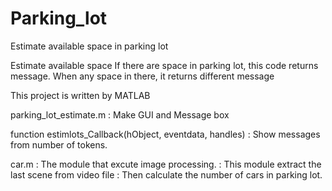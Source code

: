 # Parking_lot
Estimate available space in parking lot

Estimate available space
If there are space in parking lot, this code returns message.
When any space in there, it returns different message

This project is written by MATLAB

parking_lot_estimate.m
  : Make GUI and Message box
  
  function estimlots_Callback(hObject, eventdata, handles)
    : Show messages from number of tokens.
  
car.m
  : The module that excute image processing.
  : This module extract the last scene from video file
  : Then calculate the number of cars in parking lot.
